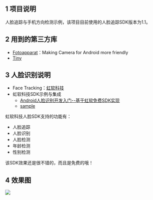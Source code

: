 ## 1 项目说明

人脸追踪与手机方向检测示例，该项目目前使用的人脸追踪SDK版本为1.1。

## 2 用到的第三方库

- [Fotoapparat](https://github.com/Fotoapparat/Fotoapparat)：Making Camera for Android more friendly
- [Tiny](https://github.com/Sunzxyong/Tiny)

## 3 人脸识别说明

 - Face Tracking：[虹软科技](http://www.arcsoft.com.cn/index.html)
 - 虹软科技SDK示例与集成
     - [Android人脸识别开发入门--基于虹软免费SDK实现](http://www.jianshu.com/p/75733cff88a3)
     - [sample](https://github.com/asdfqwrasdf/ArcFaceDemo)


 虹软科技人脸SDK支持的功能有：

 - 人脸追踪
 - 人脸识别
 - 人脸检测
 - 年龄检测
 - 性别检测

 该SDK效果还是很不错的，而且是免费的哦！

 ## 4 效果图

 ![](images/gif-maker.gif)
